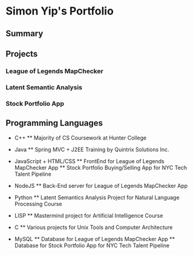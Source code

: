# Simon Yip's Portfolio

## Summary

## Projects

### League of Legends MapChecker

### Latent Semantic Analysis

### Stock Portfolio App

## Programming Languages

* C++
** Majority of CS Coursework at Hunter College

* Java
** Spring MVC + J2EE Training by Quintrix Solutions Inc.

* JavaScript + HTML/CSS
** FrontEnd for League of Legends MapChecker App
** Stock Portfolio Buying/Selling App for NYC Tech Talent Pipeline

* NodeJS
** Back-End server for League of Legends MapChecker App

* Python
** Latent Semantics Analysis Project for Natural Language Processing Course

* LISP
** Mastermind project for Artificial Intelligence Course

* C
** Various projects for Unix Tools and Computer Architecture

* MySQL
** Database for League of Legends MapChecker App
** Database for Stock Portfolio App for NYC Tech Talent Pipeline


